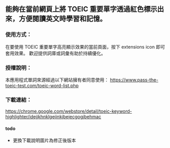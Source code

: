 ## 能夠在當前網頁上將 TOEIC 重要單字透過紅色標示出來，方便閱讀英文時學習和記憶。
### 使用方式：
在要使用 TOEIC 重要單字高亮顯示效果的當前頁面，按下 extensions icon 即可套用效果。
歡迎提供詞庫或詞彙有助於持續優化。

### 授權說明：
本應用程式單詞來源經過以下網站擁有者同意使用：
https://www.pass-the-toeic-test.com/toeic-word-list.php

### 下載連結：
https://chrome.google.com/webstore/detail/toeic-keyword-highlighter/idejjkhnklgejinkjbejecgogjbehmac

#### todo
- 更換下載說明圖片為修正後版本
